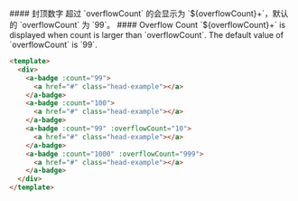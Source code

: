 <cn>
#### 封顶数字
超过 `overflowCount` 的会显示为 `${overflowCount}+`，默认的 `overflowCount` 为 `99`。
</cn>

<us>
#### Overflow Count
`${overflowCount}+` is displayed when count is larger than `overflowCount`. The default value of `overflowCount` is `99`.
</us>

```html
<template>
  <div>
    <a-badge :count="99">
      <a href="#" class="head-example"></a>
    </a-badge>
    <a-badge :count="100">
      <a href="#" class="head-example"></a>
    </a-badge>
    <a-badge :count="99" :overflowCount="10">
      <a href="#" class="head-example"></a>
    </a-badge>
    <a-badge :count="1000" :overflowCount="999">
      <a href="#" class="head-example"></a>
    </a-badge>
  </div>
</template>
```
